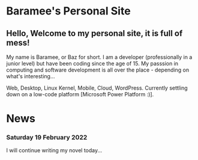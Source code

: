 # Baramee's Personal Site

## Hello, Welcome to my personal site, it is full of mess!
My name is Baramee, or Baz for short. I am a developer (professionally in a junior level) but have been coding since the age of 15. My passsion in computing and software development is all over the place - depending on what's interesting...

Web, Desktop, Linux Kernel, Mobile, Cloud, WordPress. Currently settling down on a low-code platform [Microsoft Power Platform :)].

# News
### Saturday 19 February 2022
I will continue writing my novel today...